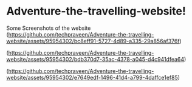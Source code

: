 ﻿# Adventure-the-travelling-website!
  Some Screenshots of the website
(https://github.com/techpraveen/Adventure-the-travelling-website/assets/95954302/bc8eff91-5727-4d89-a335-29a856af376f)

(https://github.com/techpraveen/Adventure-the-travelling-website/assets/95954302/bdb370d7-35ac-4378-a045-d4c941dfea64)

(https://github.com/techpraveen/Adventure-the-travelling-website/assets/95954302/e7649edf-1496-41d4-a799-4daffce1ef85)


